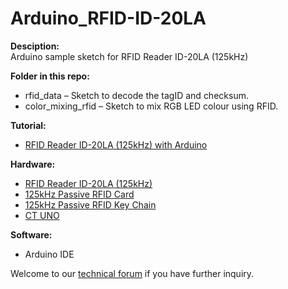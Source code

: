 # Arduino_RFID-ID-20LA
<strong>Desciption:</strong><br/>
Arduino sample sketch for RFID Reader ID-20LA (125kHz)<br/>

<strong>Folder in this repo:</strong><br/>
<ul>
<li>rfid_data – Sketch to decode the tagID and checksum.</li>
<li>color_mixing_rfid – Sketch to mix RGB LED colour using RFID.</li>
</ul>
<strong>Tutorial:</strong><br/>
<ul>
<li><a href="http://tutorial.cytron.com.my/2015/02/17/rfid-reader-id-20la-125khz-with-arduino/" target="_blank">RFID Reader ID-20LA (125kHz) with Arduino</a></li>
</ul>
<strong>Hardware:</strong><br/>
<ul>
<li><a href="http://www.cytron.com.my/p-rfid-id-20la" target="_blank">RFID Reader ID-20LA (125kHz)</a></li>
<li><a href="http://www.cytron.com.my/p-rfid-tag-125-ca" target="_blank">125kHz Passive RFID Card</a></li>
<li><a href="http://www.cytron.com.my/p-rfid-tag-125-ch" target="_blank">125kHz Passive RFID Key Chain</a></li>
<li><a href="http://www.cytron.com.my/p-ct-uno" target="_blank">CT UNO</a></li>
</ul>
<strong>Software:</strong><br/>
<ul>
<li>Arduino IDE</li>
</ul>

Welcome to our <a href="http://forum.cytron.com.my" target="_blank">technical forum</a> if you have further inquiry.
